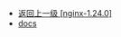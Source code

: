 - [返回上一级 [nginx-1.24.0]](page/服务部署/Nginx/模板/nginx-1.24.0/)
- [docs](page/服务部署/Nginx/模板/nginx-1.24.0/docs/)
